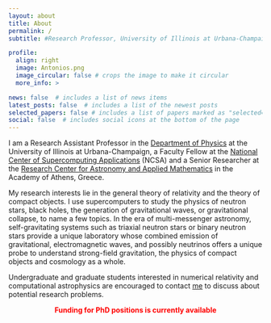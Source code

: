 ```yaml
---
layout: about
title: About
permalink: /
subtitle: #Research Professor, University of Illinois at Urbana-Champaign

profile:
  align: right
  image: Antonios.png
  image_circular: false # crops the image to make it circular
  more_info: >

news: false  # includes a list of news items
latest_posts: false  # includes a list of the newest posts
selected_papers: false # includes a list of papers marked as "selected={true}"
social: false  # includes social icons at the bottom of the page
---
```



I am a Research Assistant Professor in the [Department of Physics](https://physics.illinois.edu/) at the University of Illinois at Urbana-Champaign, a Faculty Fellow at the [National Center of Supercomputing Applications](https://www.ncsa.illinois.edu/) (NCSA) and a Senior Researcher at the [Research Center for Astronomy and Applied Mathematics](http://astro.academyofathens.gr/) in the  Academy of Athens, Greece.

My research interests lie in the general theory of relativity and the theory of
compact objects. I use supercomputers to study the physics of neutron stars,
black holes, the generation of gravitational waves, or gravitational collapse,
to name a few topics.  In the era of multi-messenger astronomy,
self-gravitating systems such as triaxial neutron stars or binary neutron stars
 provide a unique laboratory whose combined emission of
gravitational, electromagnetic waves, and possibly neutrinos offers a unique
probe to understand strong-field gravitation, the physics of compact objects
and cosmology as a whole.

Undergraduate and graduate students interested in numerical relativity and
computational astrophysics are encouraged to contact [me](mailto:tsokaros@illinois.edu) to discuss about potential research problems.

<font color="red"> $$\textbf{Funding for PhD positions is currently available}$$ </font>

